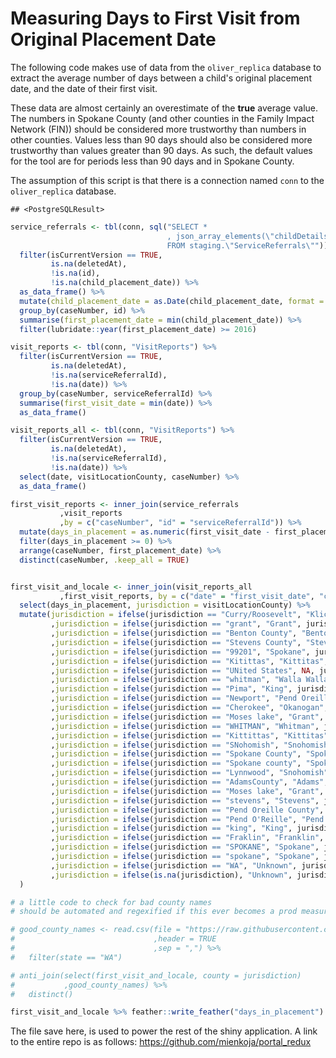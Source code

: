 # Measuring Days to First Visit from Original Placement Date

The following code makes use of data from the `oliver_replica` database to extract the average number of days between a child's original placement date, and the date of their first visit.

These data are almost certainly an overestimate of the **true** average value. The numbers in Spokane County (and other counties in the Family Impact Network (FIN)) should be considered more trustworthy than numbers in other counties. Values less than 90 days should also be considered more trustworthy than values greater than 90 days. As such, the default values for the tool are for periods less than 90 days and in Spokane County. 

The assumption of this script is that there is a connection named `conn` to the `oliver_replica` database. 


```
## <PostgreSQLResult>
```


```r
service_referrals <- tbl(conn, sql("SELECT *
                                   , json_array_elements(\"childDetails\") ->> \'childOpd\' AS child_placement_date 
                                   FROM staging.\"ServiceReferrals\"")) %>%
  filter(isCurrentVersion == TRUE,
         is.na(deletedAt),
         !is.na(id),
         !is.na(child_placement_date)) %>%
  as_data_frame() %>%
  mutate(child_placement_date = as.Date(child_placement_date, format = "%m/%d/%Y")) %>%
  group_by(caseNumber, id) %>%
  summarise(first_placement_date = min(child_placement_date)) %>%
  filter(lubridate::year(first_placement_date) >= 2016)

visit_reports <- tbl(conn, "VisitReports") %>%
  filter(isCurrentVersion == TRUE,
         is.na(deletedAt),
         !is.na(serviceReferralId),
         !is.na(date)) %>%
  group_by(caseNumber, serviceReferralId) %>%
  summarise(first_visit_date = min(date)) %>%
  as_data_frame()

visit_reports_all <- tbl(conn, "VisitReports") %>%
  filter(isCurrentVersion == TRUE,
         is.na(deletedAt),
         !is.na(serviceReferralId),
         !is.na(date)) %>%
  select(date, visitLocationCounty, caseNumber) %>%
  as_data_frame()

first_visit_reports <- inner_join(service_referrals
           ,visit_reports
           ,by = c("caseNumber", "id" = "serviceReferralId")) %>%
  mutate(days_in_placement = as.numeric(first_visit_date - first_placement_date)) %>%
  filter(days_in_placement >= 0) %>%
  arrange(caseNumber, first_placement_date) %>%
  distinct(caseNumber, .keep_all = TRUE)  


first_visit_and_locale <- inner_join(visit_reports_all
           ,first_visit_reports, by = c("date" = "first_visit_date", "caseNumber")) %>%
  select(days_in_placement, jurisdiction = visitLocationCounty) %>%
  mutate(jurisdiction = ifelse(jurisdiction == "Curry/Roosevelt", "Klickitat", jurisdiction)
         ,jurisdiction = ifelse(jurisdiction == "grant", "Grant", jurisdiction)
         ,jurisdiction = ifelse(jurisdiction == "Benton County", "Benton", jurisdiction)
         ,jurisdiction = ifelse(jurisdiction == "Stevens County", "Stevens", jurisdiction)
         ,jurisdiction = ifelse(jurisdiction == "99201", "Spokane", jurisdiction)
         ,jurisdiction = ifelse(jurisdiction == "Kitittas", "Kittitas", jurisdiction)
         ,jurisdiction = ifelse(jurisdiction == "UNited States", NA, jurisdiction)
         ,jurisdiction = ifelse(jurisdiction == "whitman", "Walla Walla", jurisdiction)
         ,jurisdiction = ifelse(jurisdiction == "Pima", "King", jurisdiction)
         ,jurisdiction = ifelse(jurisdiction == "Newport", "Pend Oreille", jurisdiction)
         ,jurisdiction = ifelse(jurisdiction == "Cherokee", "Okanogan", jurisdiction)
         ,jurisdiction = ifelse(jurisdiction == "Moses lake", "Grant", jurisdiction)
         ,jurisdiction = ifelse(jurisdiction == "WHITMAN", "Whitman", jurisdiction)
         ,jurisdiction = ifelse(jurisdiction == "Kittittas", "Kittitas", jurisdiction)
         ,jurisdiction = ifelse(jurisdiction == "SNohomish", "Snohomish", jurisdiction)
         ,jurisdiction = ifelse(jurisdiction == "Spokane County", "Spokane", jurisdiction)
         ,jurisdiction = ifelse(jurisdiction == "Spokane county", "Spokane", jurisdiction)         
         ,jurisdiction = ifelse(jurisdiction == "Lynnwood", "Snohomish", jurisdiction)
         ,jurisdiction = ifelse(jurisdiction == "AdamsCounty", "Adams", jurisdiction)
         ,jurisdiction = ifelse(jurisdiction == "Moses lake", "Grant", jurisdiction)
         ,jurisdiction = ifelse(jurisdiction == "stevens", "Stevens", jurisdiction)
         ,jurisdiction = ifelse(jurisdiction == "Pend Oreille County", "Pend Oreille", jurisdiction)
         ,jurisdiction = ifelse(jurisdiction == "Pend O'Reille", "Pend Oreille", jurisdiction)    
         ,jurisdiction = ifelse(jurisdiction == "king", "King", jurisdiction)  
         ,jurisdiction = ifelse(jurisdiction == "Fraklin", "Franklin", jurisdiction)    
         ,jurisdiction = ifelse(jurisdiction == "SPOKANE", "Spokane", jurisdiction) 
         ,jurisdiction = ifelse(jurisdiction == "spokane", "Spokane", jurisdiction)          
         ,jurisdiction = ifelse(jurisdiction == "WA", "Unknown", jurisdiction)           
         ,jurisdiction = ifelse(is.na(jurisdiction), "Unknown", jurisdiction)   
  ) 

# a little code to check for bad county names 
# should be automated and regexified if this ever becomes a prod measurement

# good_county_names <- read.csv(file = "https://raw.githubusercontent.com/hadley/data-counties/master/county-fips.csv"
#                               ,header = TRUE
#                               ,sep = ",") %>%
#   filter(state == "WA")

# anti_join(select(first_visit_and_locale, county = jurisdiction)
#           ,good_county_names) %>%
#   distinct()

first_visit_and_locale %>% feather::write_feather("days_in_placement")
```

The file save here, is used to power the rest of the shiny application. A link to the entire repo is as follows: https://github.com/mienkoja/portal_redux
